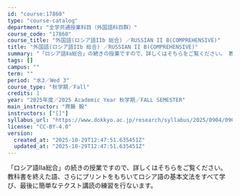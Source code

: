 ```yaml
---
id: "course:17860"
type: "course-catalog"
department: "全学共通授業科目（外国語科目群）"
course_code: "17860"
course_title: "外国語(ロシア語IIb 総合) ／RUSSIAN II B(COMPREHENSIVE)"
title: "外国語(ロシア語IIb 総合) ／RUSSIAN II B(COMPREHENSIVE)"
summary: "「ロシア語Ⅱa総合」の続きの授業ですので、詳しくはそちらをご覧ください。 教科書を終えた語、さらにプリントをもちいてロシア語の基本文法をすべて学び、最後に簡単なテクスト講読の練習を行ないます。"
tags: []
campus: ""
term: ""
period: "水3／Wed 3"
course_type: "秋学期／Fall"
credits: 1
year: "2025年度／2025 Academic Year 秋学期／FALL SEMESTER"
main_instructor: "齊藤 毅"
instructors: ["[]"]
syllabus_url: "https://www.dokkyo.ac.jp/research/syllabus/2025/0904/0904_17860_ja_JP.html"
license: "CC-BY-4.0"
version:
  created_at: "2025-10-29T12:47:51.635451Z"
  updated_at: "2025-10-29T12:47:51.635451Z"
---
```

「ロシア語Ⅱa総合」の続きの授業ですので、詳しくはそちらをご覧ください。 教科書を終えた語、さらにプリントをもちいてロシア語の基本文法をすべて学び、最後に簡単なテクスト講読の練習を行ないます。
